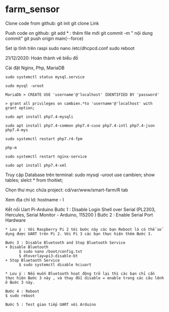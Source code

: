# farm_sensor
<!-- clone code from github -->
Clone code from github:
    git init
    git clone Link

<!-- push code on github -->
Push code on github:
    git add * : thêm file mới
    git commit -m " nội dung commit"
    git push origin main(--force)

<!--fatal: Unable to create 'D:/Electronic_IT/Đồ án/farm_sensor/.git/index.lock': File exists.-->
<!-- xóa  tệp index.lock trong .git
rm -f .git/index.lock -->

<!-- set ip tĩnh trên raspi -->
Set ip tĩnh trên raspi
    sudo nano /etc/dhcpcd.conf
    sudo reboot

<!-- creat name DB, table -->
<!-- CREATE DATABASE cambien;
CREATE TABLE thoitiet (
    id INT(32) UNSIGNED AUTO_INCREMENT PRIMARY KEY, 
    ngay DATETIME,
    nhiet_do DECIMAL(10,2),
    do_am DECIMAL(10,2),
    do_am_dat DECIMAL(10,2)
    );
 -->
 
21/12/2020: Hoàn thành vẽ biểu đồ

<!-- Cài đặt Nginx, Php, MariaDB-->
Cài đặt Nginx, Php, MariaDB

    sudo systemctl status mysql.service

    sudo mysql -uroot

    MariaDb > CREATE USE 'username'@'localhost' IDENTIFIED BY 'password'

    > grant all privileges on cambien.*to 'username'@'localhost' with grant option;

    sudo apt install php7.4-mysqli

    sudo apt install php7.4-common php7.4-cuse php7.4-intl php7.4-json php7.4-mys

    sudo systemctl restart php7.r4-fpm

    php-m

    sudo systemctl restart nginx-service

    sudo apt install php7.4-xml

<!--Truy cập Database trên terminal:-->
Truy cập Database trên terminal:
    sudo mysql -uroot
    use cambien;
    show tables;
    slelct * from thoitiet;

Chọn thư mục chứa project:
    cd/var/www/smart-farm/R tab
    
Xem địa chỉ Id: 
    hostname - I

Kết nối Uart Pi-Arduino
    Bước 1 : Disable Login Shell over Serial 
                  (PL2303, Hercules, Serial Monitor - Arduino, 115200 )
    Bước 2 : Enable Serial Port Hardware 

    * Lưu ý : Với Raspberry Pi 2 tới bước này các bạn Reboot là có thể sử dụng được UART trên Pi 2. Với Pi 3 các bạn thực hiện thêm Bước 3.

    Bước 3 : Disable Bluetooth and Stop Bluetooth Service 
    + Disable Bluetooth 
          $ sudo nano /boot/config.txt
          $ dtoverlay=pi3-disable-bt
    + Stop Bluetooth Service 
          $ sudo systemctl disable hciuart

    * Lưu ý : Nếu muốn Bluetooth hoạt động trở lại thì các bạn chỉ cần thực hiện Bước 3 này , và thay đổi disable = enable trong các câu lệnh ở Bước 3 này. 

    Bước 4 : Reboot 
    $ sudo reboot

    Bước 5 : Test giao tiếp UART với Arduino























